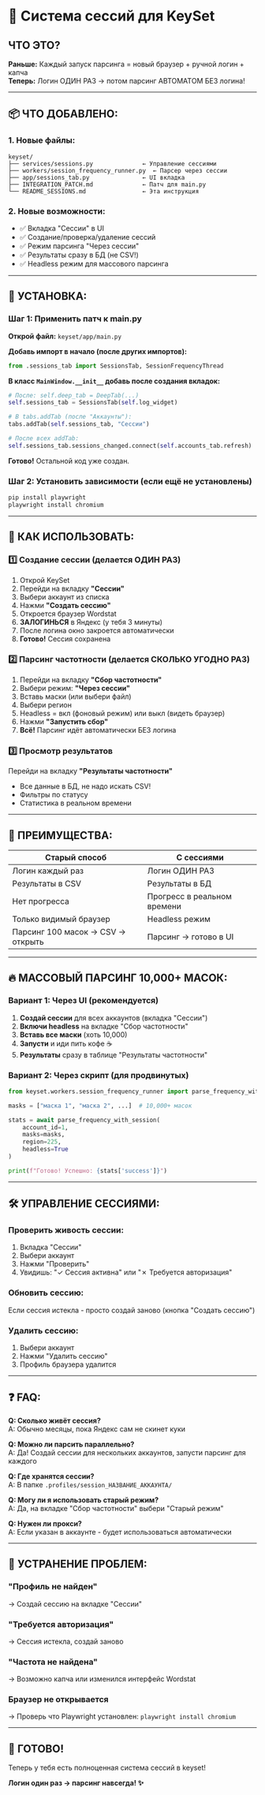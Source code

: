 # 🚀 Система сессий для KeySet

## ЧТО ЭТО?

**Раньше:** Каждый запуск парсинга = новый браузер + ручной логин + капча  
**Теперь:** Логин ОДИН РАЗ → потом парсинг АВТОМАТОМ БЕЗ логина!

---

## 📦 ЧТО ДОБАВЛЕНО:

### 1. Новые файлы:
```
keyset/
├── services/sessions.py              ← Управление сессиями
├── workers/session_frequency_runner.py  ← Парсер через сессии
├── app/sessions_tab.py               ← UI вкладка
├── INTEGRATION_PATCH.md              ← Патч для main.py
└── README_SESSIONS.md                ← Эта инструкция
```

### 2. Новые возможности:
- ✅ Вкладка "Сессии" в UI
- ✅ Создание/проверка/удаление сессий
- ✅ Режим парсинга "Через сессии" 
- ✅ Результаты сразу в БД (не CSV!)
- ✅ Headless режим для массового парсинга

---

## 🔧 УСТАНОВКА:

### Шаг 1: Применить патч к main.py

**Открой файл:** `keyset/app/main.py`

**Добавь импорт в начало (после других импортов):**
```python
from .sessions_tab import SessionsTab, SessionFrequencyThread
```

**В класс `MainWindow.__init__` добавь после создания вкладок:**
```python
# После: self.deep_tab = DeepTab(...)
self.sessions_tab = SessionsTab(self.log_widget)

# В tabs.addTab (после "Аккаунты"):
tabs.addTab(self.sessions_tab, "Сессии")

# После всех addTab:
self.sessions_tab.sessions_changed.connect(self.accounts_tab.refresh)
```

**Готово!** Остальной код уже создан.

### Шаг 2: Установить зависимости (если ещё не установлены)
```bash
pip install playwright
playwright install chromium
```

---

## 📖 КАК ИСПОЛЬЗОВАТЬ:

### 1️⃣ Создание сессии (делается ОДИН РАЗ)

1. Открой KeySet
2. Перейди на вкладку **"Сессии"**
3. Выбери аккаунт из списка
4. Нажми **"Создать сессию"**
5. Откроется браузер Wordstat
6. **ЗАЛОГИНЬСЯ** в Яндекс (у тебя 3 минуты)
7. После логина окно закроется автоматически
8. **Готово!** Сессия сохранена

### 2️⃣ Парсинг частотности (делается СКОЛЬКО УГОДНО РАЗ)

1. Перейди на вкладку **"Сбор частотности"**
2. Выбери режим: **"Через сессии"**
3. Вставь маски (или выбери файл)
4. Выбери регион
5. Headless = вкл (фоновый режим) или выкл (видеть браузер)
6. Нажми **"Запустить сбор"**
7. **Всё!** Парсинг идёт автоматически БЕЗ логина

### 3️⃣ Просмотр результатов

Перейди на вкладку **"Результаты частотности"**
- Все данные в БД, не надо искать CSV!
- Фильтры по статусу
- Статистика в реальном времени

---

## 🎯 ПРЕИМУЩЕСТВА:

| Старый способ | С сессиями |
|---------------|-----------|
| Логин каждый раз | Логин ОДИН РАЗ |
| Результаты в CSV | Результаты в БД |
| Нет прогресса | Прогресс в реальном времени |
| Только видимый браузер | Headless режим |
| Парсинг 100 масок → CSV → открыть | Парсинг → готово в UI |

---

## 🔥 МАССОВЫЙ ПАРСИНГ 10,000+ МАСОК:

### Вариант 1: Через UI (рекомендуется)

1. **Создай сессии** для всех аккаунтов (вкладка "Сессии")
2. **Включи headless** на вкладке "Сбор частотности"
3. **Вставь все маски** (хоть 10,000)
4. **Запусти** и иди пить кофе ☕
5. **Результаты** сразу в таблице "Результаты частотности"

### Вариант 2: Через скрипт (для продвинутых)

```python
from keyset.workers.session_frequency_runner import parse_frequency_with_session

masks = ["маска 1", "маска 2", ...]  # 10,000+ масок

stats = await parse_frequency_with_session(
    account_id=1,
    masks=masks,
    region=225,
    headless=True
)

print(f"Готово! Успешно: {stats['success']}")
```

---

## 🛠️ УПРАВЛЕНИЕ СЕССИЯМИ:

### Проверить живость сессии:
1. Вкладка "Сессии"
2. Выбери аккаунт
3. Нажми "Проверить"
4. Увидишь: "✓ Сессия активна" или "✗ Требуется авторизация"

### Обновить сессию:
Если сессия истекла - просто создай заново (кнопка "Создать сессию")

### Удалить сессию:
1. Выбери аккаунт
2. Нажми "Удалить сессию"
3. Профиль браузера удалится

---

## ❓ FAQ:

**Q: Сколько живёт сессия?**  
A: Обычно месяцы, пока Яндекс сам не скинет куки

**Q: Можно ли парсить параллельно?**  
A: Да! Создай сессии для нескольких аккаунтов, запусти парсинг для каждого

**Q: Где хранятся сессии?**  
A: В папке `.profiles/session_НАЗВАНИЕ_АККАУНТА/`

**Q: Могу ли я использовать старый режим?**  
A: Да, на вкладке "Сбор частотности" выбери "Старый режим"

**Q: Нужен ли прокси?**  
A: Если указан в аккаунте - будет использоваться автоматически

---

## 🐛 УСТРАНЕНИЕ ПРОБЛЕМ:

### "Профиль не найден"
→ Создай сессию на вкладке "Сессии"

### "Требуется авторизация"
→ Сессия истекла, создай заново

### "Частота не найдена"
→ Возможно капча или изменился интерфейс Wordstat

### Браузер не открывается
→ Проверь что Playwright установлен: `playwright install chromium`

---

## 🚀 ГОТОВО!

Теперь у тебя есть полноценная система сессий в keyset!

**Логин один раз → парсинг навсегда! ✨**
